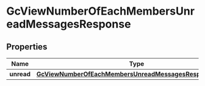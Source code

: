 

# GcViewNumberOfEachMembersUnreadMessagesResponse


## Properties

Name | Type | Description | Notes
------------ | ------------- | ------------- | -------------
**unread** | [**GcViewNumberOfEachMembersUnreadMessagesResponseUnread**](GcViewNumberOfEachMembersUnreadMessagesResponseUnread.md) |  |  [optional]



